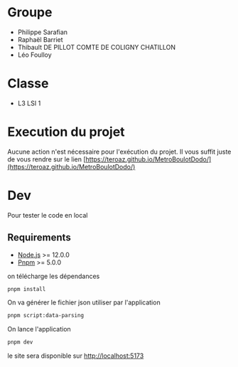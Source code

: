 # Groupe

 - Philippe Sarafian
 - Raphaël Barriet
 - Thibault DE PILLOT COMTE DE COLIGNY CHATILLON
 - Léo Foulloy

# Classe
 - L3 LSI 1

# Execution du projet

Aucune action n'est nécessaire pour l'exécution du projet.
Il vous suffit juste de vous rendre sur le lien [https://teroaz.github.io/MetroBoulotDodo/](https://teroaz.github.io/MetroBoulotDodo/) 

# Dev

Pour tester le code en local 

## Requirements

- [Node.js](https://nodejs.org/en/) >= 12.0.0
- [Pnpm](https://pnpm.js.org/) >= 5.0.0

on télécharge les dépendances

```bash
pnpm install
```

On va générer le fichier json utiliser par l'application
```bash
pnpm script:data-parsing
```

On lance l'application
```bash
pnpm dev
```


le site sera disponible sur [http://localhost:5173](http://localhost:5173) 